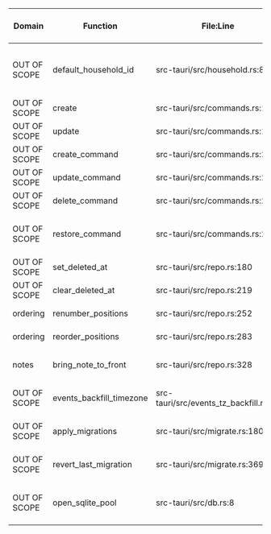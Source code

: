 | Domain | Function | File:Line | Tables | Has existing txn? | Calls other writers? | Notes |
|---|---|---|---|---|---|---|
| OUT OF SCOPE | default_household_id | src-tauri/src/household.rs:8 | household | No | No | Creates default household when missing |
| OUT OF SCOPE | create | src-tauri/src/commands.rs:108 | * | No | No | Generic insert |
| OUT OF SCOPE | update | src-tauri/src/commands.rs:140 | * | No | No | Generic update |
| OUT OF SCOPE | create_command | src-tauri/src/commands.rs:222 | * | No | Yes (create) | Wrapper command |
| OUT OF SCOPE | update_command | src-tauri/src/commands.rs:231 | * | No | Yes (update) | Wrapper command |
| OUT OF SCOPE | delete_command | src-tauri/src/commands.rs:244 | * | No | Yes (set_deleted_at) | Soft delete |
| OUT OF SCOPE | restore_command | src-tauri/src/commands.rs:256 | * | No | Yes (clear_deleted_at) | Restore soft-deleted row |
| OUT OF SCOPE | set_deleted_at | src-tauri/src/repo.rs:180 | * | No | Yes (renumber_positions) | Marks row deleted |
| OUT OF SCOPE | clear_deleted_at | src-tauri/src/repo.rs:219 | * | No | Yes (renumber_positions) | Restores row |
| ordering | renumber_positions | src-tauri/src/repo.rs:252 | * | No | No | Reindexes positions |
| ordering | reorder_positions | src-tauri/src/repo.rs:283 | * | Yes | Yes (renumber_positions) | Batch reorder |
| notes | bring_note_to_front | src-tauri/src/repo.rs:328 | notes | No | No | Increment note z-order |
| OUT OF SCOPE | events_backfill_timezone | src-tauri/src/events_tz_backfill.rs:46 | events | Yes | No | Backfills tz and UTC times |
| OUT OF SCOPE | apply_migrations | src-tauri/src/migrate.rs:180 | schema_migrations | Yes | No | Applies pending migrations |
| OUT OF SCOPE | revert_last_migration | src-tauri/src/migrate.rs:369 | schema_migrations | Yes | No | Rolls back last migration |
| OUT OF SCOPE | open_sqlite_pool | src-tauri/src/db.rs:8 | PRAGMA | No | No | Sets PRAGMA defaults on connection |

